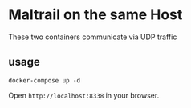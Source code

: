 Maltrail on the same Host
==============================

These two containers communicate via UDP traffic

usage
-------------------


`docker-compose up -d`


Open `http://localhost:8338` in your browser.
